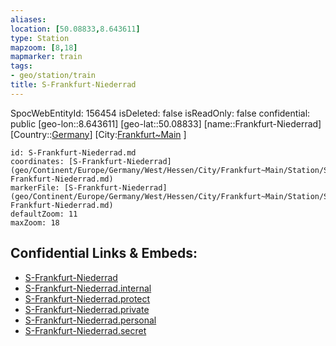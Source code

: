 ```yaml
---
aliases: 
location: [50.08833,8.643611]
type: Station 
mapzoom: [8,18] 
mapmarker: train 
tags:
- geo/station/train
title: S-Frankfurt-Niederrad
---
```

SpocWebEntityId: 156454
isDeleted: false
isReadOnly: false
confidential: public
[geo-lon::8.643611]
[geo-lat::50.08833]
[name::Frankfurt-Niederrad]
[Country::[Germany](geo/Continent/Europe/Germany.md)]
[City:[Frankfurt~Main](geo/Continent/Europe/Germany/West/Hessen/City/Frankfurt~Main.md) ]


```leaflet
id: S-Frankfurt-Niederrad.md
coordinates: [S-Frankfurt-Niederrad](geo/Continent/Europe/Germany/West/Hessen/City/Frankfurt~Main/Station/S-Frankfurt-Niederrad.md)
markerFile: [S-Frankfurt-Niederrad](geo/Continent/Europe/Germany/West/Hessen/City/Frankfurt~Main/Station/S-Frankfurt-Niederrad.md)
defaultZoom: 11 
maxZoom: 18
```


## Confidential Links & Embeds: 
- [S-Frankfurt-Niederrad](../../../../../../../../../../_public/geo/Continent/Europe/Germany/West/Hessen/City/Frankfurt~Main/Station/S-Frankfurt-Niederrad.md) 
- [S-Frankfurt-Niederrad.internal](../../../../../../../../../../_internal/geo/Continent/Europe/Germany/West/Hessen/City/Frankfurt~Main/Station/S-Frankfurt-Niederrad.internal.md) 
- [S-Frankfurt-Niederrad.protect](../../../../../../../../../../_protect/geo/Continent/Europe/Germany/West/Hessen/City/Frankfurt~Main/Station/S-Frankfurt-Niederrad.protect.md) 
- [S-Frankfurt-Niederrad.private](../../../../../../../../../../_private/geo/Continent/Europe/Germany/West/Hessen/City/Frankfurt~Main/Station/S-Frankfurt-Niederrad.private.md) 
- [S-Frankfurt-Niederrad.personal](../../../../../../../../../../_personal/geo/Continent/Europe/Germany/West/Hessen/City/Frankfurt~Main/Station/S-Frankfurt-Niederrad.personal.md) 
- [S-Frankfurt-Niederrad.secret](../../../../../../../../../../_secret/geo/Continent/Europe/Germany/West/Hessen/City/Frankfurt~Main/Station/S-Frankfurt-Niederrad.secret.md) 

